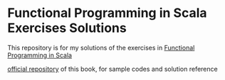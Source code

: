 # Functional Programming in Scala Exercises Solutions

This repository is for my solutions of the exercises in [Functional Programming in Scala](https://www.manning.com/books/functional-programming-in-scala)

[official repository](https://github.com/fpinscala/fpinscala) of this book, for sample codes and solution reference
